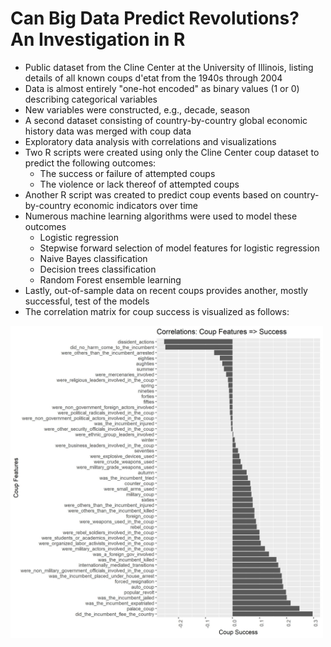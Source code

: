 # Can Big Data Predict Revolutions? An Investigation in R
* Public dataset from the Cline Center at the University of Illinois, listing details of all known coups d'etat from the 1940s through 2004
* Data is almost entirely "one-hot encoded" as binary values (1 or 0) describing categorical variables
* New variables were constructed, e.g., decade, season
* A second dataset consisting of country-by-country global economic history data was merged with coup data
* Exploratory data analysis with correlations and visualizations
* Two R scripts were created using only the Cline Center coup dataset to predict the following outcomes:
   * The success or failure of attempted coups
   * The violence or lack thereof of attempted coups
* Another R script was created to predict coup events based on country-by-country economic indicators over time 
* Numerous machine learning algorithms were used to model these outcomes
   * Logistic regression
   * Stepwise forward selection of model features for logistic regression
   * Naive Bayes classification
   * Decision trees classification
   * Random Forest ensemble learning
* Lastly, out-of-sample data on recent coups provides another, mostly successful, test of the models 
* The correlation matrix for coup success is visualized as follows:
<img src="Success_Corrs.jpeg" width="500">
